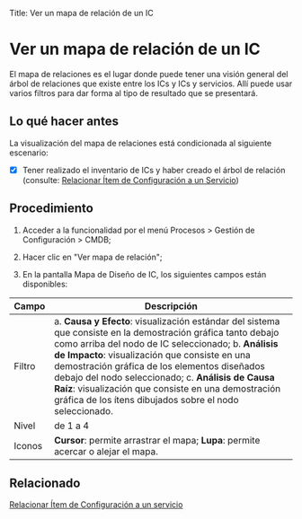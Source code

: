 Title: Ver un mapa de relación de un IC

# Ver un mapa de relación de un IC

El mapa de relaciones es el lugar donde puede tener una visión general del árbol de relaciones que existe entre los ICs y ICs y servicios. Allí puede usar varios filtros para dar forma al tipo de resultado que se presentará.

## Lo qué hacer antes

La visualización del mapa de relaciones está condicionada al siguiente escenario:

- [X] Tener realizado el inventario de ICs y haber creado el árbol de relación (consulte: [Relacionar Ítem de Configuración a un Servicio][2])

## Procedimiento

1. Acceder a la funcionalidad por el menú Procesos > Gestión de Configuración > CMDB;

2. Hacer clic en "Ver mapa de relación";

3. En la pantalla Mapa de Diseño de IC, los siguientes campos están disponibles:

| Campo | Descripción |
|-------|-----------|
|Filtro| a.  **Causa y Efecto**: visualización estándar del sistema que consiste en la demostración gráfica tanto debajo como arriba del nodo de IC seleccionado; b. **Análisis de Impacto**: visualización que consiste en una demostración gráfica de los elementos diseñados debajo del nodo seleccionado; c. **Análisis de Causa Raíz**: visualización que consiste en una demostración gráfica de los ítens dibujados sobre el nodo seleccionado.|
|Nivel| de 1 a 4 |
|Iconos| **Cursor**: permite arrastrar el mapa; **Lupa**: permite acercar o alejar el mapa.


## Relacionado

[Relacionar Ítem de Configuración a un servicio][1]

[1]:/es-es/4biz-helium/processes/configuration/use/create-ic-relationship.html

[2]:/es-es/4biz-helium/processes/configuration/use/create-ic-relationship.html

